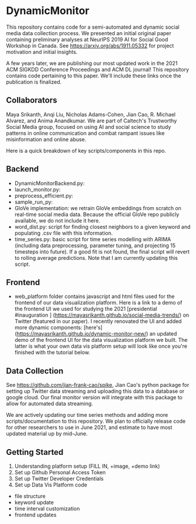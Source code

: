 # DynamicMonitor

This repository contains code for a semi-automated and dynamic social media data collection process. We presented an initial original paper containing preliminary analyses at NeurIPS 2019 AI for Social Good Workshop in Canada. See https://arxiv.org/abs/1911.05332 for project motivation and initial insights. 

A few years later, we are publishing our most updated work in the 2021 ACM SIGKDD Conference Proceedings and ACM DL journal! This repository contains code pertaining to this paper. We'll include these links once the publication is finalized. 

## Collaborators
Maya Srikanth, Anqi Liu, Nicholas Adams-Cohen, Jian Cao, R. Michael Alvarez, and Anima Anandkumar. We are part of Caltech's Trustworthy Social Media group, focused on using AI and social science to study patterns in online communication and combat rampant issues like misinformation and online abuse. 

Here is a quick breakdown of key scripts/components in this repo. 

## Backend 
- DynamicMonitorBackend.py: 
- launch_monitor.py:
- preprocess_efficient.py:
- sample_run_py:
- GloVe implementation: we retrain GloVe embeddings from scratch on real-time social media data. Because the official GloVe repo publicly available, we do not include it here.
- word_dist.py: script for finding closest neighbors to a given keyword and populating .csv file with this information.
- time_series.py: basic script for time series modelling with ARIMA (including data preprocessing, parameter tuning, and projecting 15 timesteps into future). If a good fit is not found, the final script will revert to rolling average predictions. 
Note that I am currently updating this script. 

## Frontend 
- web_platform folder contains javascript and html files used for the frontend of our data visualization platform. Here is a link to a demo of the frontend UI we used for studying the 2021  [presidential #inauguration ] (https://mayasrikanth.github.io/social-media-trends/) on Twitter (featured in our paper). I recently renovated the UI and added more dynamic components: [here's] (https://mayasrikanth.github.io/dynamic-monitor-new/) an updated demo of the frontend UI for the data visualization platform we built. The latter is what your own data vis platform setup will look like once you're finished with the tutorial below. 

## Data Collection
See https://github.com/jian-frank-cao/spike, Jian Cao's python package for setting up Twitter data streaming and uploading this data to a database or google cloud. Our final monitor version will integrate with this package to allow for automated data streaming. 

We are actively updating our time series methods and adding more scripts/documentation to this repository. We plan to officially release code for other researchers to use in June 2021, and estimate to have most updated material up by mid-June.


## Getting Started  
1. Understanding platform setup (FILL IN, +image, +demo link)
2. Set up Github Personal Access Token
3. Set up Twitter Developer Credentials
4. Set up Data Vis Platform code 
  - file structure
  - keyword update 
  - time interval customization 
  - frontend updates



